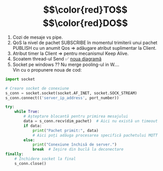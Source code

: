 # $$\color{red}TO$$ $$\color{red}DO$$
1. Cozi de mesaje vs pipe.
2. QoS la nivel de pachet SUBSCRIBE în momentul trimiterii unui pachet PUBLISH cu un anumit Qos => adăugare atribut suplimentar la Client.
3. Atribut timer la Client => pentru mecanismul Keep Alive.
4. Scoatem thread-ul Send  ✅ 
[noua diagramă](https://sequencediagram.org/index.html#initialData=C4S2BsFMAIBUAsBOkCGATaBnSBHArpAHYDGMaIKA5oigLYBQ9ADioqMSC4cNLSiIWjAkqNM1btOKbtGLgQRHsOTpxbEBy49kpEADcYLYgGtIwTEJGqW6zdJ7ZCGI6fOWVY+nwHvRAWgA+OQUZZVEALmIVYEhMRmDFX3RAnUh9QxQTMwsw9Ejo2PoE0Ks0QMdnTNcc0vCK3kxKaGbmgF4Als7mqNQYuOKlUoAeP1T06BdspLRwsYN6NFjgRAB7AE8sIkqst1yxb0E9kYHpuq3oNBRgFCL5RL2UyF0DCaqpvfDF4hXCQieedpdTrGEDgcALJarDZzDI7GoeLz8Q7DPwnD5fH5-YjARE+B5BO4lDzhEFgiGYZbrWSEwYeIA)
5. Socket pe windows ?? 
Nu merge pooling-ul in W....  
 Vin cu o propunere noua de cod:

```Python
import socket

# Creare socket de conexiune
s_conn = socket.socket(socket.AF_INET, socket.SOCK_STREAM)
s_conn.connect(('server_ip_address', port_number))

try:
    while True:
        # Așteptare blocantă pentru primirea mesajului
        data = s_conn.recv(dim_pachet)  # Aici nu există un timeout
        if data:
            print("Pachet primit:", data)
            # Aici poți adăuga procesarea specifică pachetului MQTT
        else:
            print("Conexiune închisă de server.")
            break  # Ieșire din buclă la deconectare
finally:
    # Închidere socket la final
    s_conn.close()

```

<!--- 
$$\color{grey}Andrei$$
$$\color{green}Denisa$$
✅ marchează că acea parte a fost scrisă și urmează să fie verificată
--->
